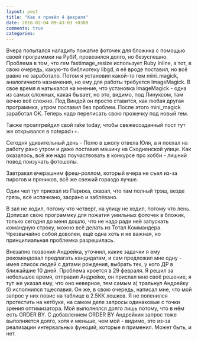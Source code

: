 ```yaml
---
layout: post
title: "Как я провёл 4 февраля"
date: 2016-02-04 09:43:03 +0300
comments: true
categories: 
---
```

Вчера попытался наладить пожатие фоточек для бложика с помощью своей программки на РубИ, провозился долго, но безуспешно. Проблема в том, что гем fastimage_resize использует Ruby Inline, а тот, в свою очередь, какую-то библиотеку libgd, я её вроде поставил, но всё равно не заработало. Потом я установил какой-то гем mini_magick, аналогичного назначения, но ему для работы требуется ImageMagick. В свое время я натыкался на мнение, что установка ImageMagick - одна из самых сложных, какая бывает, но это, видимо, под Линуксом, там вечно всё сложно. Под Виндой он просто ставится, как любая другая программка, утром поставил без проблем. После этого mini_magick заработал ОК. Теперь надо переписать свою прожечку под новый гем.

Также проапгрейдил свой rake today, чтобы свежесозданный пост тут же открывался в notepad++.

Сегодня удивительный день - Полю в школу отвела Юля, а я поехал на работу рано утром и даже поставил машину на Сходненской улице. Как оказалось, всё же надо поучаствовать в конкурсе про хобби - лишний повод поизучать фотошопы.

Завтракал вчерашним фреш-роллом, который вчера не съел из-за пирогов и пряников, всё же свежий гораздо лучше.

Один чел тут приехал из Парижа, сказал, что там полный трэш, везде грязь, всё испачкано, засрано и заблёвано. 

В зал не ходил, потому что четверг, на улицу не ходил, потому что лень. Дописал свою программку для пожатия умильных фоточек в бложик, только сегодня до меня дошло, что не надо ради неё запускать командную строку, можно всё делать из Тотал Коммандера. Чрезвычайно собой доволен, ещё одна хоть и не важная, но принципиальная проблемка разрешилась.

Внезапно позвонил Андрейка, уточнил, какие задачки я ему рекомендовал предлагать кандидатам, и сам предложил мне одну - имея список людей с датами рождения, выбрать тех, у кого ДР в ближайшие 10 дней. Проблема кроется в 29 февраля. Я решил за небольшое время, отправил Андрейке, он прислал мне своё решение, я тут же указал ему, что оно неверное, тем самым а) тральнул Андрейку б) исполнился тщеславия. Он же, в свою очередь, написал мне, что мой запрос у них повис на таблице в 2.5КК лошков. Я не поленился протестить на нетбуке, на самом деле запросы одинаковые с точки зрения оптимизатора. Мой выполнялся долго лишь потому, что в нём есть ORDER BY. С добавлением ORDER BY Андрейкин запрос тоже выполняется долго, хотя и меньше, чем мой - видимо, это из-за реализации интервальных функций, которые я применил. Может быть, и нет. 